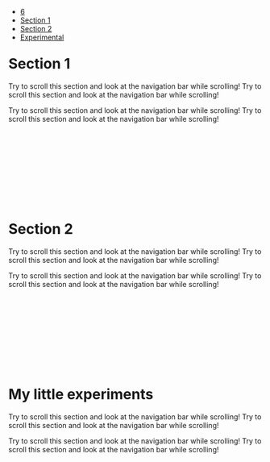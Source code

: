 <html>
<head>
	<meta charset="utf-8">
	<meta name="viewport" content="width=device-width, initial-scale=1">
	<title>
		Homepage
	</title>
	<link rel="stylesheet" href="https://maxcdn.bootstrapcdn.com/bootstrap/4.4.1/css/bootstrap.min.css">
	<script src="https://ajax.googleapis.com/ajax/libs/jquery/3.5.1/jquery.min.js"></script>
 	<script src="https://cdnjs.cloudflare.com/ajax/libs/popper.js/1.16.0/umd/popper.min.js"></script>
  <script src="https://maxcdn.bootstrapcdn.com/bootstrap/4.4.1/js/bootstrap.min.js"></script>
  <style type="text/css">
    body {
    position: relative;
  }
   nav.navbar {
    position: fixed;
  }
  </style>
</head>
<body data-spy="scroll" data-target=".navbar" data-offset="20">
<nav class="navbar bg-transparent navbar-dark flex-column">  
  <ul class="navbar-nav">
    <li class="nav-item justify-content-end">
      <a class="nav-link" href="#section1">6</a>
    </li>
    <li class="nav-item justify-content-end">
      <a class="nav-link" href="#section1">Section 1</a>
    </li>
    <li class="nav-item justify-content-end">
      <a class="nav-link" href="#section2">Section 2</a>
    </li>
    <li class="nav-item justify-content-end">
      <a class="nav-link" href="#experimental">Experimental</a>
    </li>
    <!-- <li class="nav-item dropdown">
      <a class="nav-link dropdown-toggle" href="#" id="navbardrop" data-toggle="dropdown">
        Section 4
      </a>
      <div class="dropdown-menu">
        <a class="dropdown-item" href="#section41">Link 1</a>
        <a class="dropdown-item" href="#section42">Link 2</a>
      </div> 
    </li>-->
  </ul>
</nav>

<div id="section1" class="container-fluid bg-success" style="padding-top:70px;padding-bottom:70px">
  <h1>Section 1</h1>
  <p>Try to scroll this section and look at the navigation bar while scrolling! Try to scroll this section and look at the navigation bar while scrolling!</p>
  <p>Try to scroll this section and look at the navigation bar while scrolling! Try to scroll this section and look at the navigation bar while scrolling!</p>
</div>
<div id="section2" class="container-fluid bg-warning" style="padding-top:70px;padding-bottom:70px">
  <h1>Section 2</h1>
  <p>Try to scroll this section and look at the navigation bar while scrolling! Try to scroll this section and look at the navigation bar while scrolling!</p>
  <p>Try to scroll this section and look at the navigation bar while scrolling! Try to scroll this section and look at the navigation bar while scrolling!</p>
</div>
<div id="experimental" class="container-fluid bg-secondary" style="padding-top:70px;padding-bottom:70px">
  <h1>My little experiments</h1>
  <p>Try to scroll this section and look at the navigation bar while scrolling! Try to scroll this section and look at the navigation bar while scrolling!</p>
  <p>Try to scroll this section and look at the navigation bar while scrolling! Try to scroll this section and look at the navigation bar while scrolling!</p>
</div>
<!-- <div id="section41" class="container-fluid bg-danger" style="padding-top:70px;padding-bottom:70px">
  <h1>Section 4 Submenu 1</h1>
  <p>Try to scroll this section and look at the navigation bar while scrolling! Try to scroll this section and look at the navigation bar while scrolling!</p>
  <p>Try to scroll this section and look at the navigation bar while scrolling! Try to scroll this section and look at the navigation bar while scrolling!</p>
</div>
<div id="section42" class="container-fluid bg-info" style="padding-top:70px;padding-bottom:70px">
  <h1>Section 4 Submenu 2</h1>
  <p>Try to scroll this section and look at the navigation bar while scrolling! Try to scroll this section and look at the navigation bar while scrolling!</p>
  <p>Try to scroll this section and look at the navigation bar while scrolling! Try to scroll this section and look at the navigation bar while scrolling!</p> 
</div>-->

</body>
</html>
